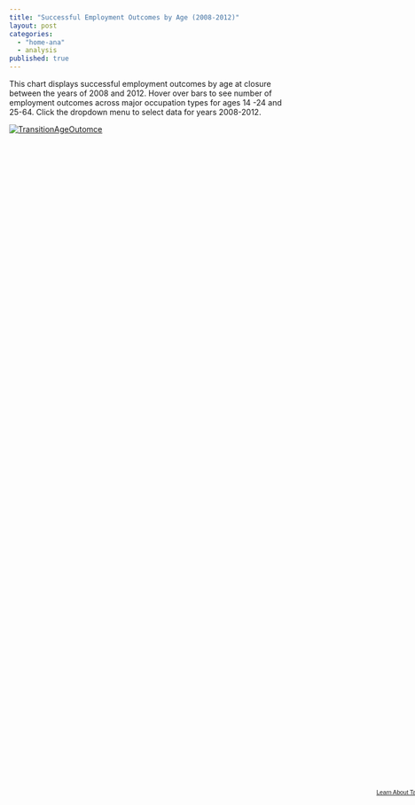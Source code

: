 ```yaml
---
title: "Successful Employment Outcomes by Age (2008-2012)"
layout: post
categories: 
  - "home-ana"
  - analysis
published: true
---
```


This chart displays successful employment outcomes by age at closure between the years of 2008 and 2012. Hover over bars to see number of employment outcomes across major occupation types for ages 14 -24 and 25-64. Click the dropdown menu to select data for years 2008-2012.




<script type='text/javascript' src='https://public.tableausoftware.com/javascripts/api/viz_v1.js'></script><div class='tableauPlaceholder' style='width: 768px; height: 1199px;'><noscript><a href='#'><img alt='TransitionAgeOutomce ' src='https:&#47;&#47;public.tableausoftware.com&#47;static&#47;images&#47;Ma&#47;MajorOcc_Stats&#47;TransitionAgeOutomce&#47;1_rss.png' style='border: none' /></a></noscript><object class='tableauViz' width='768' height='1199' style='display:none;'><param name='host_url' value='https%3A%2F%2Fpublic.tableausoftware.com%2F' /> <param name='site_root' value='' /><param name='name' value='MajorOcc_Stats&#47;TransitionAgeOutomce' /><param name='tabs' value='no' /><param name='toolbar' value='yes' /><param name='static_image' value='https:&#47;&#47;public.tableausoftware.com&#47;static&#47;images&#47;Ma&#47;MajorOcc_Stats&#47;TransitionAgeOutomce&#47;1.png' /> <param name='animate_transition' value='yes' /><param name='display_static_image' value='yes' /><param name='display_spinner' value='yes' /><param name='display_overlay' value='yes' /><param name='display_count' value='yes' /></object></div><div style='width:768px;height:22px;padding:0px 10px 0px 0px;color:black;font:normal 8pt verdana,helvetica,arial,sans-serif;'><div style='float:right; padding-right:8px;'><a href='http://www.tableausoftware.com/public/about-tableau-products?ref=https://public.tableausoftware.com/views/MajorOcc_Stats/TransitionAgeOutomce' target='_blank'>Learn About Tableau</a></div></div>
